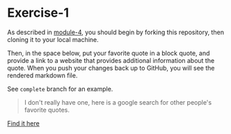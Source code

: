 # Exercise-1

As described in [module-4](https://github.com/INFO-201/m4-git-intro), you should begin by forking this repository, then cloning it to your local machine.

Then, in the space below, put your favorite quote in a block quote, and provide a link to a website that provides additional information about the quote. When you push your changes back up to GitHub, you will see the rendered markdown file.

See `complete` branch for an example.

> I don't really have one, here is a google search for other people's favorite quotes.

[Find it here](https://www.google.com/webhp?sourceid=chrome-instant&ion=1&espv=2&ie=UTF-8#q=favorite%20quote)
